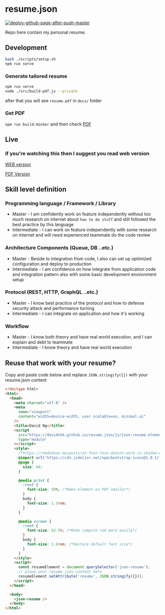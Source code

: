 # resume.json

[![deploy-github-page-after-push-master](https://github.com/davidNHK/resume.json/actions/workflows/deploy-gh-page.yml/badge.svg)](https://github.com/davidNHK/resume.json/actions/workflows/deploy-gh-page.yml)

Repo here contain my personal resume.

## Development

```bash
bash ./scripts/setup.sh
npm run serve
```

### Generate tailored resume

```bash
npm run serve
node ./src/build-pdf.js --private
```

after that you will see `resume.pdf` in `docs/` folder

### Get PDF

`npm run build:docker`
and then check [PDF](./docs/resume.pdf)

## Live

### if you're watching this then I suggest you read web version

[WEB version](https://davidnhk.github.io/resume.json/)

[PDF Version](https://davidnhk.github.io/resume.json/resume.pdf)

## Skill level definition

### Programming language / Framework / Library

- Master - I am confidently work on feature independently
  without too much research on internet about `how to do stuff`
  and still followed the best practice by this language
- Intermediate - I can work on feature independently
  with some research on internet and
  will need experienced teammate do the code review

### Architecture Components (Queue, DB ..etc.)

- Master - Beside to integration from code,
  I also can set up optimized configuration and deploy to production
- Intermediate - I am confidence on how integrate from application code
  and integration pattern also with some basic development environment setup

### Protocol (REST, HTTP, GraphQL ..etc.)

- Master - I know best practice of the protocol
  and how to defense security attack and performance turning
- Intermediate - I can integrate on application and how it's working

### Workflow

- Master - I know both theory and have real world execution,
  and I can explain and debt to teammate
- Intermediate - I know theory and have real world execution

## Reuse that work with your resume?

Copy and paste code below and replace `JSON.stringify({})`
with your resume.json content

```html
<!doctype html>
<html>
  <head>
    <meta charset="utf-8" />
    <meta
      name="viewport"
      content="width=device-width, user-scalable=no, minimal-ui"
    />
    <title>David Ng</title>
    <script
      src="https://davidnhk.github.io/resume.json/js/json-resume.element.js"
      type="module"
    ></script>
    <style>
      /*https://robdodson.me/posts/at-font-face-doesnt-work-in-shadow-dom/*/
      @import url('https://cdn.jsdelivr.net/npm/bootstrap-icons@1.8.1/font/bootstrap-icons.css');
      @page {
        size: A4;
      }

      @media print {
        :root {
          font-size: 50%; /*Make element on PDF smaller*/
        }
        body {
          font-size: 1.5rem;
        }
      }

      @media screen {
        :root {
          font-size: 62.5%; /*Make compute rem more easily*/
        }
        body {
          font-size: 1.6rem; /*Restore default font size*/
        }
      }
    </style>
    <script>
      const resumeElement = document.querySelector('json-resume');
      // place your resume.json content here
      resumeElement.setAttribute('resume', JSON.stringify({}));
    </script>
  </head>

  <body>
    <json-resume />
  </body>
</html>
```
